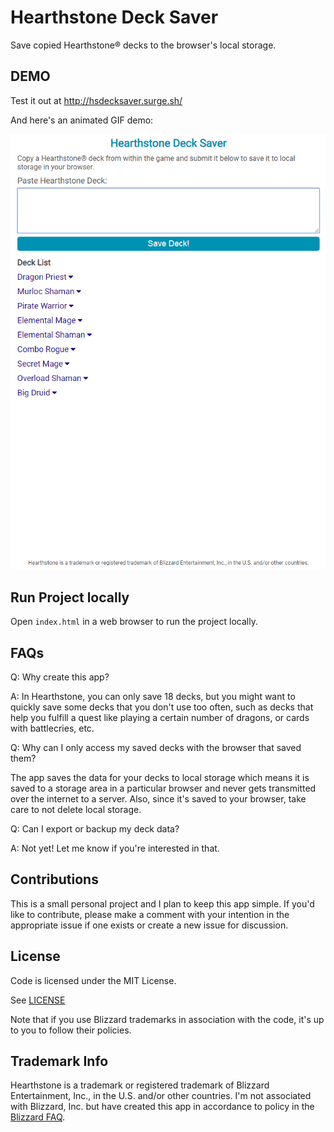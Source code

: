 # Hearthstone Deck Saver

Save copied Hearthstone® decks to the browser's local storage. 

## DEMO

Test it out at http://hsdecksaver.surge.sh/

And here's an animated GIF demo: 

![demo](https://github.com/kellim/hs-deck-saver/blob/master/demo/demo.gif)   

## Run Project locally

Open `index.html` in a web browser to run the project locally.

## FAQs 

Q: Why create this app?  

A: In Hearthstone, you can only save 18 decks, but you might want to quickly save some decks that you don't use too often, such as decks that help you fulfill a quest like playing a certain number of dragons, or cards with battlecries, etc. 

Q: Why can I only access my saved decks with the browser that saved them? 

The app saves the data for your decks to local storage which means it is saved to a storage area in a particular browser and never gets transmitted over the internet to a server. Also, since it's saved to your browser, take care to not delete local storage. 

Q: Can I export or backup my deck data?

A: Not yet! Let me know if you're interested in that.

## Contributions

This is a small personal project and I plan to keep this app simple. If you'd like to contribute, please make a comment with your intention in the appropriate issue if one exists or create a new issue for discussion.

## License

Code is licensed under the MIT License. 

See [LICENSE](https://github.com/kellim/hs-deck-saver/blob/master/LICENSE)

Note that if you use Blizzard trademarks in association with the code, it's up to you to follow their policies.

## Trademark Info

Hearthstone is a trademark or registered trademark of Blizzard Entertainment, Inc., in the U.S. and/or other countries.
I'm not associated with Blizzard, Inc. but have created this app in accordance to policy in the [Blizzard FAQ](http://us.blizzard.com/en-us/company/about/legal-faq.html). 
